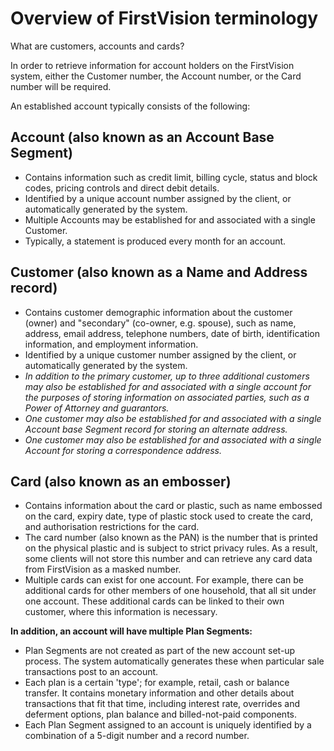 Overview of FirstVision terminology
===================================

What are customers, accounts and cards?

In order to retrieve information for account holders on the FirstVision system, either the Customer number, the Account number, or the Card number will be required.

An established account typically consists of the following:

Account (also known as an Account Base Segment)
----------------------------------------------

- Contains information such as credit limit, billing cycle, status and block codes, pricing controls and direct debit details.
- Identified by a unique account number assigned by the client, or automatically generated by the system.
- Multiple Accounts may be established for and associated with a single Customer.
- Typically, a statement is produced every month for an account.

Customer (also known as a Name and Address record)
--------------------------------------------------

- Contains customer demographic information about the customer (owner) and "secondary" (co-owner, e.g. spouse), such as name, address, email address, telephone numbers, date of birth, identification information, and employment information.
- Identified by a unique customer number assigned by the client, or automatically generated by the system.
- *In addition to the primary customer, up to three additional customers may also be established for and associated with a single account for the purposes of storing information on associated parties, such as a Power of Attorney and guarantors.*
- *One customer may also be established for and associated with a single Account base Segment record for storing an alternate address.*
- *One customer may also be established for and associated with a single Account for storing a correspondence address.*

Card (also known as an embosser)
-------------------------------

- Contains information about the card or plastic, such as name embossed on the card, expiry date, type of plastic stock used to create the card, and authorisation restrictions for the card.
- The card number (also known as the PAN) is the number that is printed on the physical plastic and is subject to strict privacy rules. As a result, some clients will not store this number and can retrieve any card data from FirstVision as a masked number.
- Multiple cards can exist for one account. For example, there can be additional cards for other members of one household, that all sit under one account. These additional cards can be linked to their own customer, where this information is necessary.

**In addition, an account will have multiple Plan Segments:**

- Plan Segments are not created as part of the new account set-up process. The system automatically generates these when particular sale transactions post to an account.
- Each plan is a certain 'type'; for example, retail, cash or balance transfer. It contains monetary information and other details about transactions that fit that time, including interest rate, overrides and deferment options, plan balance and billed-not-paid components.
- Each Plan Segment assigned to an account is uniquely identified by a combination of a 5-digit number and a record number.
